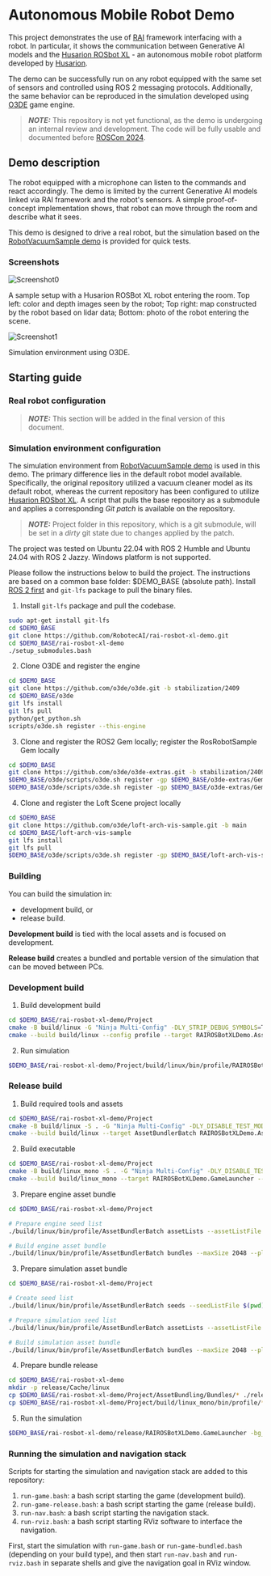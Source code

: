# Autonomous Mobile Robot Demo

This project demonstrates the use of [RAI](https://github.com/RobotecAI/rai) framework interfacing with a robot. In particular, it shows the communication between Generative AI models and the [Husarion ROSbot XL](https://husarion.com/manuals/rosbot-xl/) - an autonomous mobile robot platform developed by [Husarion](https://husarion.com). 

The demo can be successfully run on any robot equipped with the same set of sensors and controlled using ROS 2 messaging protocols. Additionally, the same behavior can be reproduced in the simulation developed using [O3DE](https://www.o3de.org/) game engine. 

> **_NOTE:_**  This repository is not yet functional, as the demo is undergoing an internal review and development. The code will be fully usable and documented before [ROSCon 2024](https://roscon.ros.org/2024/).

## Demo description

The robot equipped with a microphone can listen to the commands and react accordingly. The demo is limited by the current Generative AI models linked via RAI framework and the robot's sensors. A simple proof-of-concept implementation shows, that robot can move through the room and describe what it sees.

This demo is designed to drive a real robot, but the simulation based on the [RobotVacuumSample demo](https://github.com/o3de/RobotVacuumSample) is provided for quick tests.

### Screenshots

![Screenshot0](docs/images/husarion.png)

A sample setup with a Husarion ROSBot XL robot entering the room. 
Top left: color and depth images seen by the robot;
Top right: map constructed by the robot based on lidar data;
Bottom: photo of the robot entering the scene.

![Screenshot1](docs/images/o3deSimulation.png)

Simulation environment using O3DE.

## Starting guide

### Real robot configuration

> **_NOTE:_** This section will be added in the final version of this document.

### Simulation environment configuration

The simulation environment from [RobotVacuumSample demo](https://github.com/o3de/RobotVacuumSample) is used in this demo. The primary difference lies in the default robot model available. Specifically, the original repository utilized a vacuum cleaner model as its default robot, whereas the current repository has been configured to utilize [Husarion ROSbot XL](https://husarion.com/manuals/rosbot-xl/). A script that pulls the base repository as a submodule and applies a corresponding _Git patch_ is available on the repository. 

> **_NOTE:_** Project folder in this repository, which is a git submodule, will be set in a *dirty* git state due to changes applied by the patch.

The project was tested on Ubuntu 22.04 with ROS 2 Humble and Ubuntu 24.04 with ROS 2 Jazzy. Windows platform is not supported. 

Please follow the instructions below to build the project. The instructions are based on a common base folder: $DEMO_BASE (absolute path). Install [ROS 2 first](https://docs.ros.org/en/humble/Installation/Ubuntu-Install-Debians.html) and `git-lfs` package to pull the binary files.

1. Install `git-lfs` package and pull the codebase.
```bash
sudo apt-get install git-lfs
cd $DEMO_BASE
git clone https://github.com/RobotecAI/rai-rosbot-xl-demo.git
cd $DEMO_BASE/rai-rosbot-xl-demo
./setup_submodules.bash
```

2. Clone O3DE and register the engine

```bash
cd $DEMO_BASE
git clone https://github.com/o3de/o3de.git -b stabilization/2409
cd $DEMO_BASE/o3de
git lfs install
git lfs pull
python/get_python.sh
scripts/o3de.sh register --this-engine
```

3. Clone and register the ROS2 Gem locally; register the RosRobotSample Gem locally

```bash
cd $DEMO_BASE
git clone https://github.com/o3de/o3de-extras.git -b stabilization/2409
$DEMO_BASE/o3de/scripts/o3de.sh register -gp $DEMO_BASE/o3de-extras/Gems/ROS2
$DEMO_BASE/o3de/scripts/o3de.sh register -gp $DEMO_BASE/o3de-extras/Gems/RosRobotSample
```

4. Clone and register the Loft Scene project locally

```bash
cd $DEMO_BASE
git clone https://github.com/o3de/loft-arch-vis-sample.git -b main
cd $DEMO_BASE/loft-arch-vis-sample
git lfs install
git lfs pull
$DEMO_BASE/o3de/scripts/o3de.sh register -gp $DEMO_BASE/loft-arch-vis-sample/Gems/ArchVis
```

### Building

You can build the simulation in:
- development build, or
- release build.

**Development build** is tied with the local assets and is focused on development.

**Release build** creates a bundled and portable version of the simulation that can be moved between PCs.

### Development build

1. Build development build

```bash
cd $DEMO_BASE/rai-rosbot-xl-demo/Project
cmake -B build/linux -G "Ninja Multi-Config" -DLY_STRIP_DEBUG_SYMBOLS=TRUE -DLY_DISABLE_TEST_MODULES=ON
cmake --build build/linux --config profile --target RAIROSBotXLDemo.Assets RAIROSBotXLDemo.GameLauncher
```

2. Run simulation

```bash
$DEMO_BASE/rai-rosbot-xl-demo/Project/build/linux/bin/profile/RAIROSBotXLDemo.GameLauncher -bg_ConnectToAssetProcessor=0
```

### Release build

1. Build required tools and assets
```bash
cd $DEMO_BASE/rai-rosbot-xl-demo/Project
cmake -B build/linux -S . -G "Ninja Multi-Config" -DLY_DISABLE_TEST_MODULES=ON -DLY_STRIP_DEBUG_SYMBOLS=ON
cmake --build build/linux --target AssetBundlerBatch RAIROSBotXLDemo.Assets --config profile
```

2. Build executable
```bash
cd $DEMO_BASE/rai-rosbot-xl-demo/Project
cmake -B build/linux_mono -S . -G "Ninja Multi-Config" -DLY_DISABLE_TEST_MODULES=ON -DLY_STRIP_DEBUG_SYMBOLS=ON -DLY_MONOLITHIC_GAME=1
cmake --build build/linux_mono --target RAIROSBotXLDemo.GameLauncher --config profile
```

3. Prepare engine asset bundle
```bash
cd $DEMO_BASE/rai-rosbot-xl-demo/Project

# Prepare engine seed list
./build/linux/bin/profile/AssetBundlerBatch assetLists --assetListFile $(pwd)/AssetBundling/AssetLists/engine_linux.assetlist --platform linux --project-path $(pwd) --allowOverwrites --addDefaultSeedListFiles

# Build engine asset bundle
./build/linux/bin/profile/AssetBundlerBatch bundles --maxSize 2048 --platform linux --project-path $(pwd) --allowOverwrites --outputBundlePath $(pwd)/AssetBundling/Bundles/engine_linux.pak --assetListFile $(pwd)/AssetBundling/AssetLists/engine_linux.assetlist
```

3. Prepare simulation asset bundle
```bash
cd $DEMO_BASE/rai-rosbot-xl-demo/Project

# Create seed list
./build/linux/bin/profile/AssetBundlerBatch seeds --seedListFile $(pwd)/AssetBundling/SeedLists/husarion.seed --addSeed $(pwd)/Cache/linux/levels/loft/loft.spawnable

# Prepare simulation seed list
./build/linux/bin/profile/AssetBundlerBatch assetLists --assetListFile $(pwd)/AssetBundling/AssetLists/game_linux.assetlist --platform linux --project-path $(pwd) --allowOverwrites --seedListFile $(pwd)/AssetBundling/SeedLists/husarion.seed

# Build simulation asset bundle
./build/linux/bin/profile/AssetBundlerBatch bundles --maxSize 2048 --platform linux --project-path $(pwd) --allowOverwrites --outputBundlePath $(pwd)/AssetBundling/Bundles/game_linux.pak --assetListFile $(pwd)/AssetBundling/AssetLists/game_linux.assetlist
```

4. Prepare bundle release
```bash
cd $DEMO_BASE/rai-rosbot-xl-demo
mkdir -p release/Cache/linux
cp $DEMO_BASE/rai-rosbot-xl-demo/Project/AssetBundling/Bundles/* ./release/Cache/linux
cp $DEMO_BASE/rai-rosbot-xl-demo/Project/build/linux_mono/bin/profile/* ./release
```

5. Run the simulation
```bash
$DEMO_BASE/rai-rosbot-xl-demo/release/RAIROSBotXLDemo.GameLauncher -bg_ConnectToAssetProcessor=0
```

### Running the simulation and navigation stack

Scripts for starting the simulation and navigation stack are added to this repository:
1. `run-game.bash`: a bash script starting the game (development build).
2. `run-game-release.bash`: a bash script starting the game (release build).
3. `run-nav.bash`: a bash script starting the navigation stack.
4. `run-rviz.bash`: a bash script starting RViz software to interface the navigation. 

First, start the simulation with `run-game.bash` or `run-game-bundled.bash` (depending on your build type), and then start `run-nav.bash` and `run-rviz.bash` in separate shells and give the navigation goal in RViz window.
 